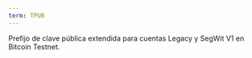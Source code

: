 ```yaml
---
term: TPUB
---
```


Prefijo de clave pública extendida para cuentas Legacy y SegWit V1 en Bitcoin Testnet.